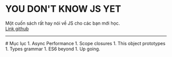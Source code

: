 # YOU DON'T KNOW JS YET
Một cuốn sách rất hay nói về JS cho các bạn mới học. <br>
[Link github](https://github.com/getify/You-Dont-Know-JS) <br>
<hr>
# Mục lục
1. Async Performance
1. Scope closures
1. This object prototypes
1. Types grammar
1. ES6 beyond
1. Up going.
